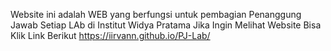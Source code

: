 Website ini adalah WEB yang berfungsi untuk pembagian Penanggung Jawab Setiap LAb di Institut Widya Pratama
Jika Ingin Melihat Website Bisa Klik Link Berikut https://iirvann.github.io/PJ-Lab/
